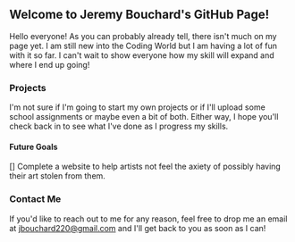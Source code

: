 ## Welcome to Jeremy Bouchard's GitHub Page!

Hello everyone! As you can probably already tell, there isn't much on my page yet. I am still new into the Coding World but I am having a lot of fun with it so far. I can't wait to show everyone how my skill will expand and where I end up going!

### Projects

I'm not sure if I'm going to start my own projects or if I'll upload some school assignments or maybe even a bit of both. Either way, I hope you'll check back in to see what I've done as I progress my skills.

#### Future Goals

[] Complete a website to help artists not feel the axiety of possibly having their art stolen from them.

### Contact Me

If you'd like to reach out to me for any reason, feel free to drop me an email at jbouchard220@gmail.com and I'll get back to you as soon as I can!
